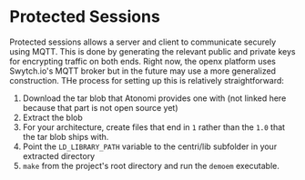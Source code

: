# Protected Sessions

Protected sessions allows a server and client to communicate securely using MQTT. This is done by generating the relevant public and private keys for encrypting traffic on both ends. Right now, the openx platform uses Swytch.io's MQTT broker but in the future may use a more generalized construction. THe process for setting up this is relatively straightforward:

1. Download the tar blob that Atonomi provides one with (not linked here because that part is not open source yet)
2. Extract the blob
3. For your architecture, create files that end in `1` rather than the `1.0` that the tar blob ships with.
3. Point the `LD_LIBRARY_PATH` variable to the centri/lib subfolder in your extracted directory
4. `make` from the project's root directory and run the `demoem` executable.

